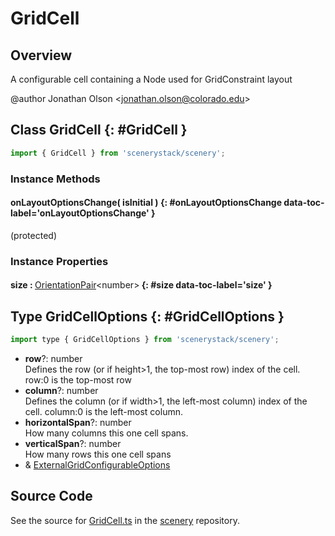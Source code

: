 # GridCell

## Overview

A configurable cell containing a Node used for GridConstraint layout

@author Jonathan Olson &lt;jonathan.olson@colorado.edu&gt;

## Class GridCell {: #GridCell }


```js
import { GridCell } from 'scenerystack/scenery';
```
### Instance Methods

#### onLayoutOptionsChange( isInitial ) {: #onLayoutOptionsChange data-toc-label='onLayoutOptionsChange' }

(protected)

### Instance Properties

#### size : <span style="font-weight: 400;">[OrientationPair](../phet-core/OrientationPair.md)&lt;<span style="color: hsla(calc(var(--md-hue) + 180deg),80%,40%,1);">number</span>&gt;</span> {: #size data-toc-label='size' }



## Type GridCellOptions {: #GridCellOptions }


```js
import type { GridCellOptions } from 'scenerystack/scenery';
```


- **row**?: <span style="color: hsla(calc(var(--md-hue) + 180deg),80%,40%,1);">number</span>
<br>  Defines the row (or if height&gt;1, the top-most row) index of the cell. row:0 is the top-most row
- **column**?: <span style="color: hsla(calc(var(--md-hue) + 180deg),80%,40%,1);">number</span>
<br>  Defines the column (or if width&gt;1, the left-most column) index of the cell. column:0 is the left-most column.
- **horizontalSpan**?: <span style="color: hsla(calc(var(--md-hue) + 180deg),80%,40%,1);">number</span>
<br>  How many columns this one cell spans.
- **verticalSpan**?: <span style="color: hsla(calc(var(--md-hue) + 180deg),80%,40%,1);">number</span>
<br>  How many rows this one cell spans
- &amp; [ExternalGridConfigurableOptions](../scenery/GridConfigurable.md#ExternalGridConfigurableOptions)




## Source Code

See the source for [GridCell.ts](https://github.com/phetsims/scenery/blob/main/js/layout/constraints/GridCell.ts) in the [scenery](https://github.com/phetsims/scenery) repository.
